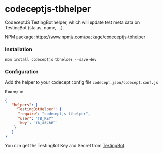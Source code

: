 # codeceptjs-tbhelper
CodeceptJS TestingBot helper, which will update test meta data on TestingBot (status, name, ...).

NPM package: https://www.npmjs.com/package/codeceptjs-tbhelper

### Installation
`npm install codeceptjs-tbhelper --save-dev`

### Configuration

Add the helper to your codecept config file `codecept.json/codecept.conf.js`

Example:

```json
{
   "helpers": {
     "TestingBotHelper": {
      "require": "codeceptjs-tbhelper",
      "user": "TB_KEY",
      "key": "TB_SECRET"
    }
   }
}
```
You can get the TestingBot Key and Secret from [TestingBot](https://testingbot.com/).